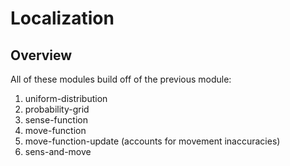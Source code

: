 # Localization 

## Overview 

All of these modules build off of the previous module:

1. uniform-distribution
2. probability-grid 
3. sense-function 
4. move-function  
5. move-function-update (accounts for movement inaccuracies)
6. sens-and-move